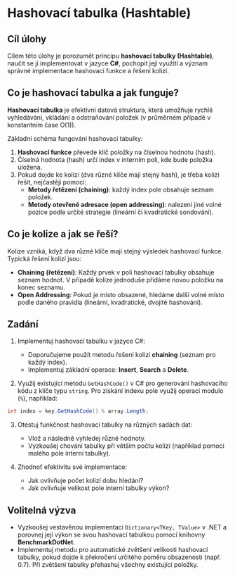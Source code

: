 ﻿# Hashovací tabulka (Hashtable)

## Cíl úlohy
Cílem této úlohy je porozumět principu **hashovací tabulky (Hashtable)**, naučit se ji implementovat v jazyce **C#**, pochopit její využití a význam správné implementace hashovací funkce a řešení kolizí.

## Co je hashovací tabulka a jak funguje?

**Hashovací tabulka** je efektivní datová struktura, která umožňuje rychlé vyhledávání, vkládání a odstraňování položek (v průměrném případě v konstantním čase O(1)).

Základní schéma fungování hashovací tabulky:

1. **Hashovací funkce** převede klíč položky na číselnou hodnotu (hash).
2. Číselná hodnota (hash) určí index v interním poli, kde bude položka uložena.
3. Pokud dojde ke kolizi (dva různé klíče mají stejný hash), je třeba kolizi řešit, nejčastěji pomocí:
   - **Metody řetězení (chaining)**: každý index pole obsahuje seznam položek.
   - **Metody otevřené adresace (open addressing)**: nalezení jiné volné pozice podle určité strategie (lineární či kvadratické sondování).

## Co je kolize a jak se řeší?

Kolize vzniká, když dva různé klíče mají stejný výsledek hashovací funkce. Typická řešení kolizí jsou:

- **Chaining (řetězení)**: Každý prvek v poli hashovací tabulky obsahuje seznam hodnot. V případě kolize jednoduše přidáme novou položku na konec seznamu.
- **Open Addressing**: Pokud je místo obsazené, hledáme další volné místo podle daného pravidla (lineární, kvadratické, dvojité hashování).

## Zadání

1. Implementuj hashovací tabulku v jazyce C#:
   - Doporučujeme použít metodu řešení kolizí **chaining** (seznam pro každý index).
   - Implementuj základní operace: **Insert**, **Search** a **Delete**.

2. Využij existující metodu `GetHashCode()` v C# pro generování hashovacího kódu z klíče typu `string`. Pro získání indexu pole využij operaci modulo (`%`), například:

```csharp
int index = key.GetHashCode() % array.Length;
```

3. Otestuj funkčnost hashovací tabulky na různých sadách dat:
   - Vlož a následně vyhledej různé hodnoty.
   - Vyzkoušej chování tabulky při větším počtu kolizí (například pomocí malého pole interní tabulky).

4. Zhodnoť efektivitu své implementace:
   - Jak ovlivňuje počet kolizí dobu hledání?
   - Jak ovlivňuje velikost pole interní tabulky výkon?

## Volitelná výzva

- Vyzkoušej vestavěnou implementaci `Dictionary<TKey, TValue>` v .NET a porovnej její výkon se svou hashovací tabulkou pomocí knihovny **BenchmarkDotNet**.
- Implementuj metodu pro automatické zvětšení velikosti hashovací tabulky, pokud dojde k překročení určitého poměru obsazenosti (např. 0.7). Při zvětšení tabulky přehashuj všechny existující položky.
